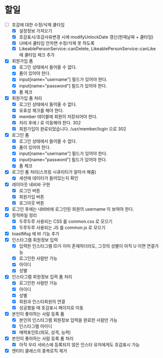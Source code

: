 # 할일

- [ ] 호감에 대한 수정/삭제 쿨타임
  - [x] 설정정보 가져오기
  - [x] 호감표시/호감사유변경 시에 modifyUnlockDate 갱신(현재날짜 + 쿨타임)
  - [x] UI에서 쿨타임 안차면 수정/삭제 못 하도록
  - [x] LikeablePersonService::canDelete, LikeablePersonService::canLike 에 쿨타임 체크 추가
- [x] 회원가입 폼
  - [x] 로그인 상태에서 들어올 수 없다.
  - [x] 폼이 있어야 한다.
  - [x] input[name="username"] 필드가 있어야 한다.
  - [x] input[name="password"] 필드가 있어야 한다.
  - [x] 폼 체크
- [x] 회원가입 폼 처리
  - [x] 로그인 상태에서 들어올 수 없다.
  - [x] 유효성 체크를 해야 한다.
  - [x] member 테이블에 회원이 저장되어야 한다.
  - [x] 처리 후에 / 로 이동해야 한다. 302
  - [x] 회원가입이 완료되었습니다. /usr/member/login 으로 302
- [x] 로그인 폼
  - [x] 로그인 상태에서 들어올 수 없다.
  - [x] 폼이 있어야 한다.
  - [x] input[name="username"] 필드가 있어야 한다.
  - [x] input[name="password"] 필드가 있어야 한다.
  - [x] 폼 체크
- [x] 로그인 폼 처리(스프링 시큐리티가 알아서 해줌)
  - [x] 세션에 데이터가 들어있는지 확인
- [x] 레이아웃 네비바 구현
  - [x] 로그인 버튼
  - [x] 회원가입 버튼
  - [x] 로그아웃 버튼
- [x] 로그인 후에는 내비바에 로그인된 회원의 username 이 보여야 한다.
- [x] 정적파일 정리
  - [x] 두루두루 사용되는 CSS 를 common.css 로 모으기
  - [x] 두루두루 사용되는 JS 를 common.js 로 모으기
- [x] toastMsg 에 ttl 기능 추가
- [x] 인스타그램 회원정보 입력
  - [x] 입력한 인스타그램 ID가 이미 존재하더라도, 그것의 성별이 아직 U 이면 연결가능
  - [x] 로그인한 사람만 가능
  - [x] 아이디
  - [x] 성별
- [x] 인스타그램 회원정보 입력 폼 처리
  - [x] 로그인한 사람만 가능
  - [x] 아이디
  - [x] 성별
  - [x] 회원과 인스타회원의 연결
  - [x] 성공했을 때 호감표시 페이지로 이동
- [x] 본인이 좋아하는 사람 등록 폼
  - [x] 본인의 인스타그램 회원정보 입력을 완료한 사람만 가능
  - [x] 인스타그램 아이디
  - [x] 매력포인트(외모, 성격, 능력)
- [x] 본인이 좋아하는 사람 등록 폼 처리
  - [x] 아직 우리 서비스에 등록되지 않은 인스타 유저에게도 호감표시 가능
- [x] 엔티티 클래스의 중복로직 제거